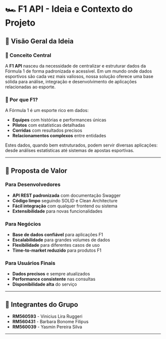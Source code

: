 # 🏎️ F1 API - Ideia e Contexto do Projeto

## 🌟 Visão Geral da Ideia

### 💭 Conceito Central
A **F1 API** nasceu da necessidade de centralizar e estruturar dados da Fórmula 1 de forma padronizada e acessível. Em um mundo onde dados esportivos são cada vez mais valiosos, nossa solução oferece uma base sólida para análise, integração e desenvolvimento de aplicações relacionadas ao esporte.

### 🎯 Por que F1?
A Fórmula 1 é um esporte rico em dados:
- **Equipes** com histórias e performances únicas
- **Pilotos** com estatísticas detalhadas
- **Corridas** com resultados precisos
- **Relacionamentos complexos** entre entidades

Estes dados, quando bem estruturados, podem servir diversas aplicações: desde análises estatísticas até sistemas de apostas esportivas.

---

## 🚀 Proposta de Valor

### Para Desenvolvedores
- **API REST padronizada** com documentação Swagger
- **Código limpo** seguindo SOLID e Clean Architecture
- **Fácil integração** com qualquer frontend ou sistema
- **Extensibilidade** para novas funcionalidades

### Para Negócios
- **Base de dados confiável** para aplicações F1
- **Escalabilidade** para grandes volumes de dados
- **Flexibilidade** para diferentes casos de uso
- **Time-to-market reduzido** para produtos F1

### Para Usuários Finais
- **Dados precisos** e sempre atualizados
- **Performance consistente** nas consultas
- **Disponibilidade alta** do serviço

---

## 👥 Integrantes do Grupo

- **RM560593** - Vinicius Lira Ruggeri
- **RM560431** - Barbara Bonome Filipus
- **RM560039** - Yasmin Pereira Silva

---
